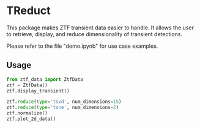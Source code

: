 # TReduct
This package makes ZTF transient data easier to handle. It allows the user to retrieve, display, and reduce dimensionality of transient detections. 

Please refer to the file "demo.ipynb" for use case examples. 

## Usage

```python
from ztf_data import ZtfData
ztf = ZtfData()
ztf.display_transient()

ztf.reduce(type='tsvd', num_dimensions=15)
ztf.reduce(type='tsne', num_dimensions=2)
ztf.normalize()
ztf.plot_2d_data()
```

